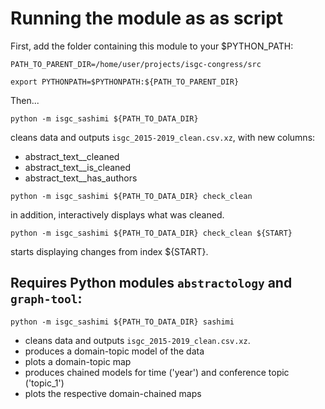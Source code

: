 # Running the module as as script

First, add the folder containing this module to your $PYTHON_PATH:

`PATH_TO_PARENT_DIR=/home/user/projects/isgc-congress/src`

`export PYTHONPATH=$PYTHONPATH:${PATH_TO_PARENT_DIR}`

Then...

`python -m isgc_sashimi ${PATH_TO_DATA_DIR}`

cleans data and outputs `isgc_2015-2019_clean.csv.xz`, with new columns:

- abstract_text__cleaned
- abstract_text__is_cleaned
- abstract_text__has_authors

`python -m isgc_sashimi ${PATH_TO_DATA_DIR} check_clean`

in addition, interactively displays what was cleaned.

`python -m isgc_sashimi ${PATH_TO_DATA_DIR} check_clean ${START}`

starts displaying changes from index ${START}.

## Requires Python modules `abstractology` and `graph-tool`:

`python -m isgc_sashimi ${PATH_TO_DATA_DIR} sashimi`

- cleans data and outputs `isgc_2015-2019_clean.csv.xz`.
- produces a domain-topic model of the data
- plots a domain-topic map
- produces chained models for time ('year') and conference topic ('topic_1')
- plots the respective domain-chained maps

